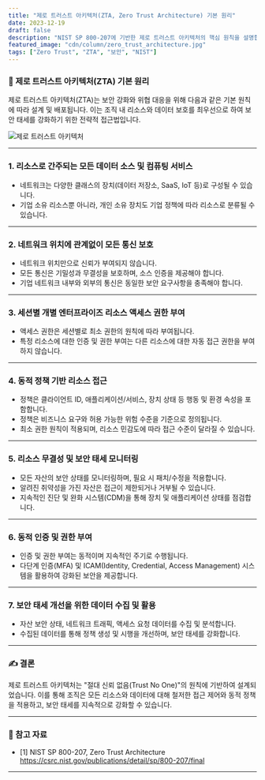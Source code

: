 ```yaml
---
title: "제로 트러스트 아키텍처(ZTA, Zero Trust Architecture) 기본 원리"
date: 2023-12-19
draft: false
description: "NIST SP 800-207에 기반한 제로 트러스트 아키텍처의 핵심 원칙을 설명합니다."
featured_image: "cdn/column/zero_trust_architecture.jpg"
tags: ["Zero Trust", "ZTA", "보안", "NIST"]
---
```


### 🔐 제로 트러스트 아키텍처(ZTA) 기본 원리

제로 트러스트 아키텍처(ZTA)는 보안 강화와 위협 대응을 위해 다음과 같은 기본 원칙에 따라 설계 및 배포됩니다. 이는 조직 내 리소스와 데이터 보호를 최우선으로 하여 보안 태세를 강화하기 위한 전략적 접근법입니다.

<!--more-->

![제로 트러스트 아키텍처](https://blog.plura.io/cdn/column/zero_trust_architecture.jpg)

---

### 1. **리소스로 간주되는 모든 데이터 소스 및 컴퓨팅 서비스**

- 네트워크는 다양한 클래스의 장치(데이터 저장소, SaaS, IoT 등)로 구성될 수 있습니다.
- 기업 소유 리소스뿐 아니라, 개인 소유 장치도 기업 정책에 따라 리소스로 분류될 수 있습니다.

---

### 2. **네트워크 위치에 관계없이 모든 통신 보호**

- 네트워크 위치만으로 신뢰가 부여되지 않습니다.
- 모든 통신은 기밀성과 무결성을 보호하며, 소스 인증을 제공해야 합니다.
- 기업 네트워크 내부와 외부의 통신은 동일한 보안 요구사항을 충족해야 합니다.

---

### 3. **세션별 개별 엔터프라이즈 리소스 액세스 권한 부여**

- 액세스 권한은 세션별로 최소 권한의 원칙에 따라 부여됩니다.
- 특정 리소스에 대한 인증 및 권한 부여는 다른 리소스에 대한 자동 접근 권한을 부여하지 않습니다.

---

### 4. **동적 정책 기반 리소스 접근**

- 정책은 클라이언트 ID, 애플리케이션/서비스, 장치 상태 등 행동 및 환경 속성을 포함합니다.
- 정책은 비즈니스 요구와 허용 가능한 위험 수준을 기준으로 정의됩니다.
- 최소 권한 원칙이 적용되며, 리소스 민감도에 따라 접근 수준이 달라질 수 있습니다.

---

### 5. **리소스 무결성 및 보안 태세 모니터링**

- 모든 자산의 보안 상태를 모니터링하며, 필요 시 패치/수정을 적용합니다.
- 알려진 취약성을 가진 자산은 접근이 제한되거나 거부될 수 있습니다.
- 지속적인 진단 및 완화 시스템(CDM)을 통해 장치 및 애플리케이션 상태를 점검합니다.

---

### 6. **동적 인증 및 권한 부여**

- 인증 및 권한 부여는 동적이며 지속적인 주기로 수행됩니다.
- 다단계 인증(MFA) 및 ICAM(Identity, Credential, Access Management) 시스템을 활용하여 강화된 보안을 제공합니다.

---

### 7. **보안 태세 개선을 위한 데이터 수집 및 활용**

- 자산 보안 상태, 네트워크 트래픽, 액세스 요청 데이터를 수집 및 분석합니다.
- 수집된 데이터를 통해 정책 생성 및 시행을 개선하며, 보안 태세를 강화합니다.

---

### ✍️ 결론

제로 트러스트 아키텍처는 "절대 신뢰 없음(Trust No One)"의 원칙에 기반하여 설계되었습니다. 이를 통해 조직은 모든 리소스와 데이터에 대해 철저한 접근 제어와 동적 정책을 적용하고, 보안 태세를 지속적으로 강화할 수 있습니다. 

---

### 🔗 참고 자료
- [1] NIST SP 800-207, Zero Trust Architecture  
  https://csrc.nist.gov/publications/detail/sp/800-207/final

---

